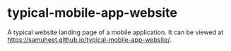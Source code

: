 # typical-mobile-app-website
A typical website landing page of a mobile application. It can be viewed at https://samuheet.github.io/typical-mobile-app-website/.
